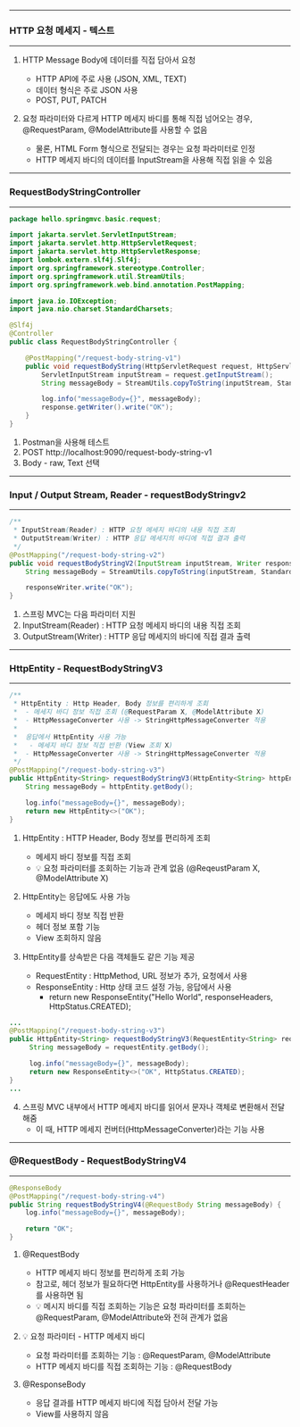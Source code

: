 -----
### HTTP 요청 메세지 - 텍스트
-----
1. HTTP Message Body에 데이터를 직접 담아서 요청
   - HTTP API에 주로 사용 (JSON, XML, TEXT)
   - 데이터 형식은 주로 JSON 사용
   - POST, PUT, PATCH

2. 요청 파라미터와 다르게 HTTP 메세지 바디를 통해 직접 넘어오는 경우, @RequestParam, @ModelAttribute를 사용할 수 없음
   - 물론, HTML Form 형식으로 전달되는 경우는 요청 파라미터로 인정
   - HTTP 메세지 바디의 데이터를 InputStream을 사용해 직접 읽을 수 있음

-----
### RequestBodyStringController
-----
```java
package hello.springmvc.basic.request;

import jakarta.servlet.ServletInputStream;
import jakarta.servlet.http.HttpServletRequest;
import jakarta.servlet.http.HttpServletResponse;
import lombok.extern.slf4j.Slf4j;
import org.springframework.stereotype.Controller;
import org.springframework.util.StreamUtils;
import org.springframework.web.bind.annotation.PostMapping;

import java.io.IOException;
import java.nio.charset.StandardCharsets;

@Slf4j
@Controller
public class RequestBodyStringController {

    @PostMapping("/request-body-string-v1")
    public void requestBodyString(HttpServletRequest request, HttpServletResponse response) throws IOException {
        ServletInputStream inputStream = request.getInputStream();
        String messageBody = StreamUtils.copyToString(inputStream, StandardCharsets.UTF_8);

        log.info("messageBody={}", messageBody);
        response.getWriter().write("OK");
    }
}
```
1. Postman을 사용해 테스트
2. POST http://localhost:9090/request-body-string-v1
3. Body - raw, Text 선택

-----
### Input / Output Stream, Reader - requestBodyStringv2
-----
```java
/**
 * InputStream(Reader) : HTTP 요청 메세지 바디의 내용 직접 조회
 * OutputStream(Writer) : HTTP 응답 메세지의 바디에 직접 결과 출력
 */
@PostMapping("/request-body-string-v2")
public void requestBodyStringV2(InputStream inputStream, Writer responseWriter) throws IOException {
    String messageBody = StreamUtils.copyToString(inputStream, StandardCharsets.UTF_8);

    responseWriter.write("OK");
}
```
1. 스프링 MVC는 다음 파라미터 지원
2. InputStream(Reader) : HTTP 요청 메세지 바디의 내용 직접 조회
3. OutputStream(Writer) : HTTP 응답 메세지의 바디에 직접 결과 출력

-----
### HttpEntity - RequestBodyStringV3
-----
```java
/**
 * HttpEntity : Http Header, Body 정보를 편리하게 조회
 *  - 메세지 바디 정보 직접 조회 (@RequestParam X, @ModelAttribute X)
 *  - HttpMessageConverter 사용 -> StringHttpMessageConverter 적용
 *
 *  응답에서 HttpEntity 사용 가능
 *   - 메세지 바디 정보 직접 반환 (View 조회 X)
 *  - HttpMessageConverter 사용 -> StringHttpMessageConverter 적용
 */
@PostMapping("/request-body-string-v3")
public HttpEntity<String> requestBodyStringV3(HttpEntity<String> httpEntity){
    String messageBody = httpEntity.getBody();

    log.info("messageBody={}", messageBody);
    return new HttpEntity<>("OK");
}
```

1. HttpEntity : HTTP Header, Body 정보를 편리하게 조회
   - 메세지 바디 정보를 직접 조회
   - 💡 요청 파라미터를 조회하는 기능과 관계 없음 (@ReqeustParam X, @ModelAttribute X)

2. HttpEntity는 응답에도 사용 가능
   - 메세지 바디 정보 직접 반환
   - 헤더 정보 포함 기능
   - View 조회하지 않음

3. HttpEntity를 상속받은 다음 객체들도 같은 기능 제공
   - RequestEntity : HttpMethod, URL 정보가 추가, 요청에서 사용
   - ResponseEntity : Http 상태 코드 설정 가능, 응답에서 사용
     + return new ResponseEntity<String>("Hello World", responseHeaders, HttpStatus.CREATED);
```java
...
@PostMapping("/request-body-string-v3")
public HttpEntity<String> requestBodyStringV3(RequestEntity<String> requestEntity){
     String messageBody = requestEntity.getBody();

     log.info("messageBody={}", messageBody);
     return new ResponseEntity<>("OK", HttpStatus.CREATED);
}
...
```

4. 스프링 MVC 내부에서 HTTP 메세지 바디를 읽어서 문자나 객체로 변환해서 전달해줌
   - 이 때, HTTP 메세지 컨버터(HttpMessageConverter)라는 기능 사용

-----
### @RequestBody - RequestBodyStringV4
-----
```java
@ResponseBody
@PostMapping("/request-body-string-v4")
public String requestBodyStringV4(@RequestBody String messageBody) {
    log.info("messageBody={}", messageBody);

    return "OK";
}
```

1. @RequestBody
   - HTTP 메세지 바디 정보를 편리하게 조회 가능
   - 참고로, 헤더 정보가 필요하다면 HttpEntity를 사용하거나 @RequestHeader를 사용하면 됨
   - 💡 메시지 바디를 직접 조회하는 기능은 요청 파라미터를 조회하는 @RequestParam, @ModelAttribute와 전혀 관계가 없음

2. 💡 요청 파라미터 - HTTP 메세지 바디
   - 요청 파라미터를 조회하는 기능 : @RequestParam, @ModelAttribute
   - HTTP 메세지 바디를 직접 조회하는 기능 : @RequestBody

3. @ResponseBody
   - 응답 결과를 HTTP 메세지 바디에 직접 담아서 전달 가능
   - View를 사용하지 않음
